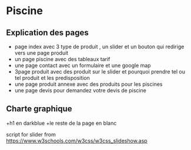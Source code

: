# Piscine

## Explication des pages

+ page index avec 3 type de produit , un slider et un bouton qui redirige vers une page produit
+ un page piscine avec des tableaux tarif
+ une page contact avec un formulaire et une google map
+ 3page produit avec des produit sur le slider et pourquoi prendre tel ou tel produit et les predisposition 
+ une page produit annexe avec des produits pour les piscines 
+ une page devis pour demandez votre devis de piscine

## Charte graphique

+h1 en darkblue
+le reste de la page en blanc

script for slider from https://www.w3schools.com/w3css/w3css_slideshow.asp
